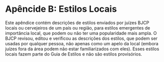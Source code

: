 # Apêncide B: Estilos Locais

Este apêndice contém descrições de estilos enviados por juízes BJCP locais ou cervejeiros de um país ou região, para estilos emergentes de importância local, que podem ou não ter uma popularidade mais ampla. O BJCP revisou, editou e verificou as descrições dos estilos, que podem ser usadas por qualquer pessoa, não apenas como um apelo da local (embora juízes fora da área podem não estar familiarizados com eles). Esses estilos locais fazem parte do Guia de Estilos e não são estilos provisórios.
